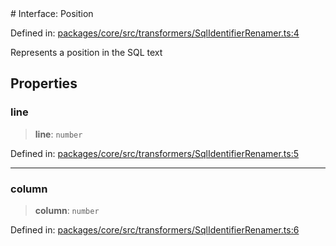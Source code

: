 <div v-pre>
# Interface: Position

Defined in: [packages/core/src/transformers/SqlIdentifierRenamer.ts:4](https://github.com/mk3008/rawsql-ts/blob/3b53f17d700cf976ce5c49b674a04b41eeb14c40/packages/core/src/transformers/SqlIdentifierRenamer.ts#L4)

Represents a position in the SQL text

## Properties

### line

> **line**: `number`

Defined in: [packages/core/src/transformers/SqlIdentifierRenamer.ts:5](https://github.com/mk3008/rawsql-ts/blob/3b53f17d700cf976ce5c49b674a04b41eeb14c40/packages/core/src/transformers/SqlIdentifierRenamer.ts#L5)

***

### column

> **column**: `number`

Defined in: [packages/core/src/transformers/SqlIdentifierRenamer.ts:6](https://github.com/mk3008/rawsql-ts/blob/3b53f17d700cf976ce5c49b674a04b41eeb14c40/packages/core/src/transformers/SqlIdentifierRenamer.ts#L6)
</div>
